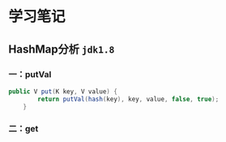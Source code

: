 # 学习笔记
## HashMap分析 `jdk1.8`
### 一：putVal
```java
public V put(K key, V value) {
        return putVal(hash(key), key, value, false, true);
    }
```
### 二：get
